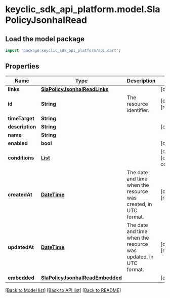 # keyclic_sdk_api_platform.model.SlaPolicyJsonhalRead

## Load the model package
```dart
import 'package:keyclic_sdk_api_platform/api.dart';
```

## Properties
Name | Type | Description | Notes
------------ | ------------- | ------------- | -------------
**links** | [**SlaPolicyJsonhalReadLinks**](SlaPolicyJsonhalReadLinks.md) |  | [optional] 
**id** | **String** | The resource identifier. | [optional] [readonly] 
**timeTarget** | **String** |  | 
**description** | **String** |  | [optional] 
**name** | **String** |  | 
**enabled** | **bool** |  | [optional] 
**conditions** | [**List<ConditionJsonhalRead>**](ConditionJsonhalRead.md) |  | [optional] [default to const []]
**createdAt** | [**DateTime**](DateTime.md) | The date and time when the resource was created, in UTC format. | [optional] [readonly] 
**updatedAt** | [**DateTime**](DateTime.md) | The date and time when the resource was updated, in UTC format. | [optional] [readonly] 
**embedded** | [**SlaPolicyJsonhalReadEmbedded**](SlaPolicyJsonhalReadEmbedded.md) |  | [optional] 

[[Back to Model list]](../README.md#documentation-for-models) [[Back to API list]](../README.md#documentation-for-api-endpoints) [[Back to README]](../README.md)


